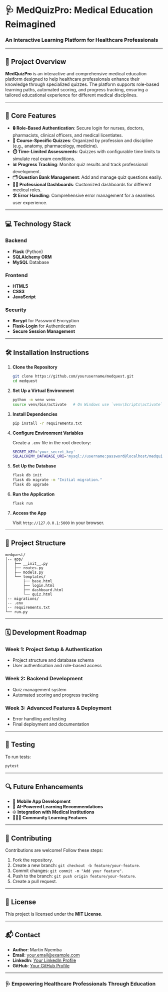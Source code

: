 # 🩺 **MedQuizPro: Medical Education Reimagined**

### An Interactive Learning Platform for Healthcare Professionals

---

## 🚀 **Project Overview**

**MedQuizPro** is an interactive and comprehensive medical education platform designed to help healthcare professionals enhance their knowledge through specialized quizzes. The platform supports role-based learning paths, automated scoring, and progress tracking, ensuring a tailored educational experience for different medical disciplines.

---

## 🌟 **Core Features**

- **🔒 Role-Based Authentication**: Secure login for nurses, doctors, pharmacists, clinical officers, and medical licentiates.
- **📝 Course-Specific Quizzes**: Organized by profession and discipline (e.g., anatomy, pharmacology, medicine).
- **⏱️ Time-Limited Assessments**: Quizzes with configurable time limits to simulate real exam conditions.
- **📊 Progress Tracking**: Monitor quiz results and track professional development.
- **🗂️ Question Bank Management**: Add and manage quiz questions easily.
- **👨‍⚕️ Professional Dashboards**: Customized dashboards for different medical roles.
- **🛠️ Error Handling**: Comprehensive error management for a seamless user experience.

---

## 💻 **Technology Stack**

### **Backend**
- **Flask** (Python)
- **SQLAlchemy ORM**
- **MySQL** Database

### **Frontend**
- **HTML5**
- **CSS3**
- **JavaScript**

### **Security**
- **Bcrypt** for Password Encryption
- **Flask-Login** for Authentication
- **Secure Session Management**

---

## 🛠️ **Installation Instructions**

1. **Clone the Repository**

   ```bash
   git clone https://github.com/yourusername/medquest.git
   cd medquest
   ```

2. **Set Up a Virtual Environment**

   ```bash
   python -m venv venv
   source venv/bin/activate   # On Windows use `venv\Scripts\activate`
   ```

3. **Install Dependencies**

   ```bash
   pip install -r requirements.txt
   ```

4. **Configure Environment Variables**

   Create a `.env` file in the root directory:

   ```bash
   SECRET_KEY='your_secret_key'
   SQLALCHEMY_DATABASE_URI='mysql://username:password@localhost/medquiz_db'
   ```

5. **Set Up the Database**

   ```bash
   flask db init
   flask db migrate -m "Initial migration."
   flask db upgrade
   ```

6. **Run the Application**

   ```bash
   flask run
   ```

7. **Access the App**

   Visit `http://127.0.0.1:5000` in your browser.

---

## 📂 **Project Structure**

```
medquest/
│-- app/
│   ├── __init__.py
│   ├── routes.py
│   ├── models.py
│   └── templates/
│       ├── base.html
│       ├── login.html
│       ├── dashboard.html
│       └── quiz.html
│-- migrations/
│-- .env
│-- requirements.txt
└── run.py
```

---

## 🗓️ **Development Roadmap**

### **Week 1: Project Setup & Authentication**
- Project structure and database schema
- User authentication and role-based access

### **Week 2: Backend Development**
- Quiz management system
- Automated scoring and progress tracking

### **Week 3: Advanced Features & Deployment**
- Error handling and testing
- Final deployment and documentation

---

## 🧪 **Testing**

To run tests:

```bash
pytest
```

---

## 🔍 **Future Enhancements**

- 📱 **Mobile App Development**
- 🤖 **AI-Powered Learning Recommendations**
- 🌐 **Integration with Medical Institutions**
- 🧑‍🤝‍🧑 **Community Learning Features**

---

## 🤝 **Contributing**

Contributions are welcome! Follow these steps:

1. Fork the repository.
2. Create a new branch: `git checkout -b feature/your-feature`.
3. Commit changes: `git commit -m "Add your feature"`.
4. Push to the branch: `git push origin feature/your-feature`.
5. Create a pull request.

---

## 📜 **License**

This project is licensed under the **MIT License**.

---

## 📬 **Contact**

- **Author**: Martin Nyemba  
- **Email**: [your.email@example.com](mailto:martinnyemba@gmail.com)  
- **LinkedIn**: [Your LinkedIn Profile](https://www.linkedin.com/martinchongochikaya)  
- **GitHub**: [Your GitHub Profile](https://github.com/martinnyemba)  

---

### 🩺 **Empowering Healthcare Professionals Through Education**
